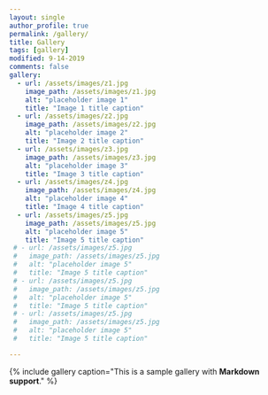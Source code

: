 ```yaml
---
layout: single
author_profile: true
permalink: /gallery/
title: Gallery
tags: [gallery]
modified: 9-14-2019
comments: false
gallery:
  - url: /assets/images/z1.jpg
    image_path: /assets/images/z1.jpg
    alt: "placeholder image 1"
    title: "Image 1 title caption"
  - url: /assets/images/z2.jpg
    image_path: /assets/images/z2.jpg
    alt: "placeholder image 2"
    title: "Image 2 title caption"
  - url: /assets/images/z3.jpg
    image_path: /assets/images/z3.jpg
    alt: "placeholder image 3"
    title: "Image 3 title caption"  
  - url: /assets/images/z4.jpg
    image_path: /assets/images/z4.jpg
    alt: "placeholder image 4"
    title: "Image 4 title caption"
  - url: /assets/images/z5.jpg
    image_path: /assets/images/z5.jpg
    alt: "placeholder image 5"
    title: "Image 5 title caption"  
 # - url: /assets/images/z5.jpg
 #   image_path: /assets/images/z5.jpg
 #   alt: "placeholder image 5"
 #   title: "Image 5 title caption"  
 # - url: /assets/images/z5.jpg
 #   image_path: /assets/images/z5.jpg
 #   alt: "placeholder image 5"
 #   title: "Image 5 title caption"  
 # - url: /assets/images/z5.jpg
 #   image_path: /assets/images/z5.jpg
 #   alt: "placeholder image 5"
 #   title: "Image 5 title caption"  

---
```


{% include gallery caption="This is a sample gallery with **Markdown support**." %}

